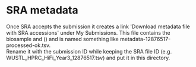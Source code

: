 # SRA metadata

Once SRA accepts the submission it creates a link 'Download metadata file with SRA accessions' under My Submissions. This file contains the biosample and () and is named something like metadata-12876517-processed-ok.tsv.  
Rename it with the submission ID while keeping the SRA file ID (e.g. WUSTL_HPRC_HiFi_Year3_12876517.tsv) and put it in this directory.

